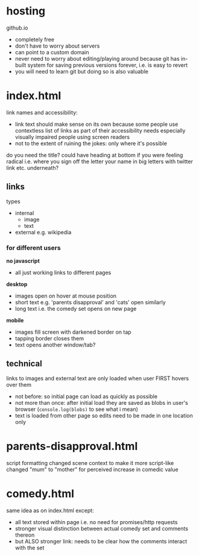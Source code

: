# hosting
github.io
- completely free
- don't have to worry about servers
- can point to a custom domain
- never need to worry about editing/playing around because git has in-built system for saving previous versions forever, i.e. is easy to revert
- you will need to learn git but doing so is also valuable

# index.html 
link names and accessibility:
- link text should make sense on its own because some people use contextless list of links as part of their accessibility needs especially visually impaired people using screen readers
- not to the extent of ruining the jokes: only where it's possible

do you need the title?
could have heading at bottom if you were feeling radical
i.e. where you sign off the letter your name in big letters with twitter link etc. underneath?

## links
types
- internal
  - image
  - text
- external e.g. wikipedia

### for different users
**no javascript**
- all just working links to different pages 

**desktop**
- images open on hover at mouse position
- short text e.g. 'parents disapproval' and 'cats' open similarly
- long text i.e. the comedy set opens on new page

**mobile**
- images fill screen with darkened border on tap
- tapping border closes them
- text opens another window/tab?

## technical
links to images and external text are only loaded when user FIRST hovers over them
- not before: so initial page can load as quickly as possible
- not more than once: after initial load they are saved as blobs in user's browser (`console.log(blobs)` to see what i mean)
- text is loaded from other page so edits need to be made in one location only

# parents-disapproval.html
script formatting
changed scene context to make it more script-like
changed "mum" to "mother" for perceived increase in comedic value

# comedy.html
same idea as on index.html except:
- all text stored within page i.e. no need for promises/http requests
- stronger visual distinction between actual comedy set and comments thereon
- but ALSO stronger link: needs to be clear how the comments interact with the set

